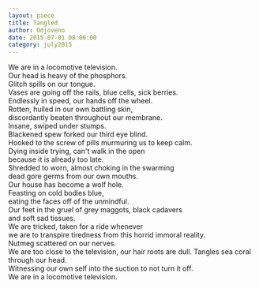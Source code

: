 ```yaml
---
layout: piece
title: Tangled
author: Odjoveno
date: 2015-07-01 08:00:00
category: july2015
---
```

<p>We are in a locomotive television.<br>
Our head is heavy of the phosphors. <br>
Glitch spills on our tongue.<br>
Vases are going off the rails, blue cells, sick berries.<br>
Endlessly in speed, our hands off the wheel. <br>
Rotten, hulled in our own battling skin, <br>
discordantly beaten throughout our membrane.<br>
Insane, swiped under stumps.<br>
Blackened spew forked our third eye blind.<br>
Hooked to the screw of pills murmuring us to keep calm.<br>
Dying inside trying, can't walk in the open<br>
because it is already too late.<br>
Shredded to worn, almost choking in the swarming <br>
dead gore germs from our own mouths.<br>
Our house has become a wolf hole.<br>
Feasting on cold bodies blue, <br>
eating the faces off of the unmindful.<br>
Our feet in the gruel of grey maggots, black cadavers<br>
and soft sad tissues. <br>
We are tricked, taken for a ride whenever <br>
we are to transpire tiredness from this horrid immoral reality.<br>
Nutmeg scattered on our nerves. <br>
We are too close to the television, our hair roots are dull. Tangles sea coral through our head.<br>
Witnessing our own self into the suction to not turn it off.<br>
We are in a locomotive television.</p>